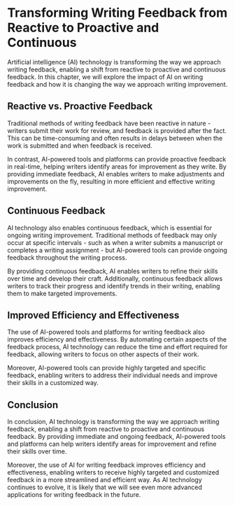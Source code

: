 Transforming Writing Feedback from Reactive to Proactive and Continuous
========================================================================================================================

Artificial intelligence (AI) technology is transforming the way we approach writing feedback, enabling a shift from reactive to proactive and continuous feedback. In this chapter, we will explore the impact of AI on writing feedback and how it is changing the way we approach writing improvement.

Reactive vs. Proactive Feedback
-------------------------------

Traditional methods of writing feedback have been reactive in nature - writers submit their work for review, and feedback is provided after the fact. This can be time-consuming and often results in delays between when the work is submitted and when feedback is received.

In contrast, AI-powered tools and platforms can provide proactive feedback in real-time, helping writers identify areas for improvement as they write. By providing immediate feedback, AI enables writers to make adjustments and improvements on the fly, resulting in more efficient and effective writing improvement.

Continuous Feedback
-------------------

AI technology also enables continuous feedback, which is essential for ongoing writing improvement. Traditional methods of feedback may only occur at specific intervals - such as when a writer submits a manuscript or completes a writing assignment - but AI-powered tools can provide ongoing feedback throughout the writing process.

By providing continuous feedback, AI enables writers to refine their skills over time and develop their craft. Additionally, continuous feedback allows writers to track their progress and identify trends in their writing, enabling them to make targeted improvements.

Improved Efficiency and Effectiveness
-------------------------------------

The use of AI-powered tools and platforms for writing feedback also improves efficiency and effectiveness. By automating certain aspects of the feedback process, AI technology can reduce the time and effort required for feedback, allowing writers to focus on other aspects of their work.

Moreover, AI-powered tools can provide highly targeted and specific feedback, enabling writers to address their individual needs and improve their skills in a customized way.

Conclusion
----------

In conclusion, AI technology is transforming the way we approach writing feedback, enabling a shift from reactive to proactive and continuous feedback. By providing immediate and ongoing feedback, AI-powered tools and platforms can help writers identify areas for improvement and refine their skills over time.

Moreover, the use of AI for writing feedback improves efficiency and effectiveness, enabling writers to receive highly targeted and customized feedback in a more streamlined and efficient way. As AI technology continues to evolve, it is likely that we will see even more advanced applications for writing feedback in the future.
